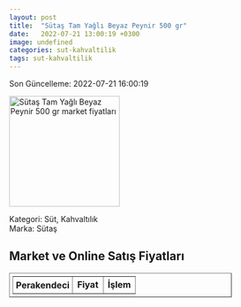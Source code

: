 ```yaml
---
layout: post
title:  "Sütaş Tam Yağlı Beyaz Peynir 500 gr"
date:   2022-07-21 13:00:19 +0300
image: undefined
categories: sut-kahvaltilik
tags: sut-kahvaltilik
---
```


Son Güncelleme: 2022-07-21 16:00:19

<img src="undefined" width="200" alt="Sütaş Tam Yağlı Beyaz Peynir 500 gr market fiyatları" />

Kategori: Süt, Kahvaltılık
<br />
Marka: Sütaş

<h2>Market ve Online Satış Fiyatları</h2>

<table border="1" style="padding: 5px;width:80%;">
  <tr>
    <td style="padding: 5px;"><strong>Perakendeci</strong></td>
    <td><strong>Fiyat</strong></td>
    <td><strong>İşlem</strong></td>
  </tr>
  
</table>
